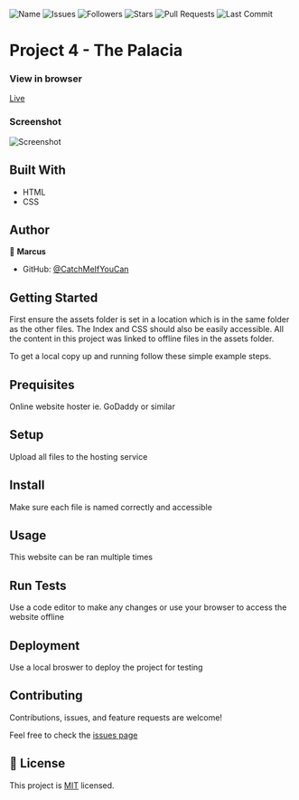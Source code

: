 ![Name](https://img.shields.io/badge/Marcus-Developer-red?style=for-the-badge)
![Issues](https://img.shields.io/github/issues/cachemegifyoucan/thepalacia?style=for-the-badge)
![Followers](https://img.shields.io/github/followers/cachemegifyoucan?style=for-the-badge)
![Stars](https://img.shields.io/github/stars/cachemegifyoucan?style=for-the-badge)
![Pull Requests](https://img.shields.io/github/issues-pr/cachemegifyoucan/thepalacia?style=for-the-badge)
![Last Commit](https://img.shields.io/github/last-commit/cachemegifyoucan/thepalacia/main?style=for-the-badge)

# Project 4 - The Palacia


### View in browser
[Live](https://greg0109.github.io/NewsWeek/)

### Screenshot
![Screenshot](assets/NewsWeek.png)

## Built With

- HTML
- CSS

## Author


👤 **Marcus**

- GitHub: [@CatchMeIfYouCan](https://github.com/CacheMeGifYouCan)

## Getting Started

First ensure the assets folder is set in a location which is in the same folder as the other files. The Index and CSS should also be easily accessible. All the content in this project was linked to offline files in the assets folder.

To get a local copy up and running follow these simple example steps.

## Prequisites

Online website hoster ie. GoDaddy or similar

## Setup

Upload all files to the hosting service

## Install

Make sure each file is named correctly and accessible

## Usage

This website can be ran multiple times

## Run Tests

Use a code editor to make any changes or use your browser to access the website offline

## Deployment

Use a local broswer to deploy the project for testing

## Contributing

Contributions, issues, and feature requests are welcome!

Feel free to check the [issues page](https://github.com/Greg0109/NewsWeek/issues)

## 📝 License

This project is [MIT](LICENSE) licensed.
